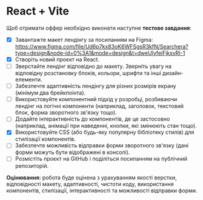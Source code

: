 # React + Vite

Щоб отримати оффер необхідно виконати наступне **тестове завдання**:

- [x] Завантажте макет лендінгу за посиланням на Figma: https://www.figma.com/file/Ud6p7kx83oK6WFSgsR3kfN/Searchera?type=design&node-id=0%3A1&mode=design&t=dweUlyfeiFjksvRI-1
- [x] Створіть новий проєкт на React.
- [ ] Зверстайте лендінг відповідно до макету. Зверніть увагу на відповідну розстановку блоків, кольори, шрифти та інші дизайн-елементи.
- [ ] Забезпечте адаптивність лендінгу для різних розмірів екрану (мінімум два брейкпоінта).
- [ ] Використовуйте компонентний підхід у розробці, розбиваючи лендінг на логічні компоненти (наприклад, заголовок, текстовий блок, форма зворотного зв'язку тощо).
- [ ] Додайте інтерактивність до компонентів, де це застосовно (наприклад, анімації при наведенні, кнопки, які змінюють стан тощо).
- [x] Використовуйте CSS (або будь-яку популярну бібліотеку стилів) для стилізації компонентів.
- [ ] Забезпечте можливість відправки форми зворотного зв'язку (дані форми можуть бути відображені в консолі).
- [ ] Розмістіть проєкт на GitHub і поділіться посиланням на публічний репозиторій.

**Оцінювання:** робота буде оцінена з урахуванням якості верстки, відповідності макету, адаптивності, чистоти коду, використання компонентів, стилізації, інтерактивності та можливості відправки форми.